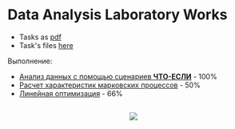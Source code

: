 # Data Analysis Laboratory Works

* Tasks as [pdf](tasks.pdf)
* Task's files [here](Files)

Выполнение:
* [Анализ данных с помощью сценариев **ЧТО-ЕСЛИ**](task-1) - 100%
* [Расчет характеристик марковских процессов](task-2) - 50%
* [Линейная оптимизация](task-3) - 66%

<h2 align=center><img src="https://i.pinimg.com/originals/1f/e0/a5/1fe0a5a6c70e32b454727f6417dae87c.webp" /></h2>
